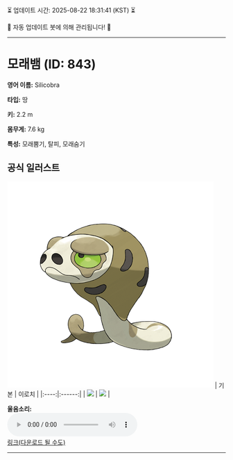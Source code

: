 
⏳ 업데이트 시간: 2025-08-22 18:31:41 (KST) ⏳

🤖 자동 업데이트 봇에 의해 관리됩니다! 🤖

---

# 모래뱀 (ID: 843)
**영어 이름:** Silicobra

**타입:** 땅

**키:** 2.2 m

**몸무게:** 7.6 kg

**특성:** 모래뿜기, 탈피, 모래숨기

## 공식 일러스트
![](https://raw.githubusercontent.com/PokeAPI/sprites/master/sprites/pokemon/other/official-artwork/843.png)
| 기본 | 이로치 |
|:----:|:------:|
| <img src="http://play.pokemonshowdown.com/sprites/ani/silicobra.gif" width="200"> | <img src="http://play.pokemonshowdown.com/sprites/ani-shiny/silicobra.gif" width="200"> |

**울음소리:**<br><audio controls src="https://raw.githubusercontent.com/PokeAPI/cries/main/cries/pokemon/latest/843.ogg"></audio><br> [링크(다운로드 될 수도)](https://raw.githubusercontent.com/PokeAPI/cries/main/cries/pokemon/latest/843.ogg)


---
